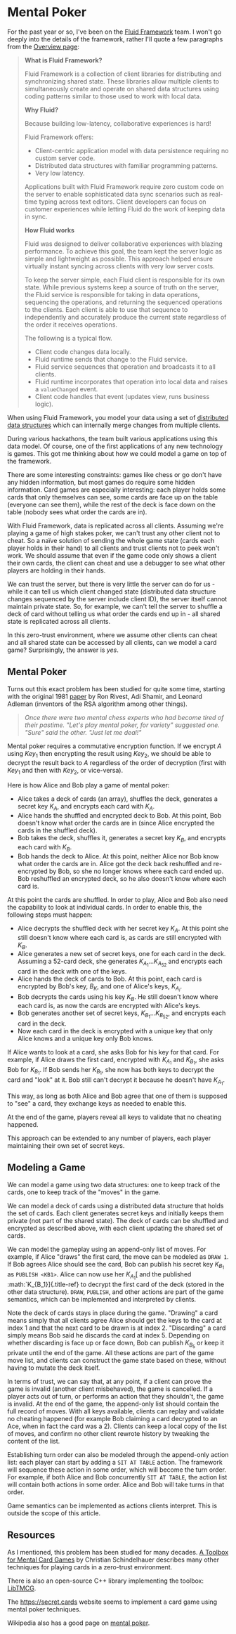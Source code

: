# Mental Poker

For the past year or so, I've been on the [Fluid
Framework](https://fluidframework.com/) team. I won't go deeply into
the details of the framework, rather I'll quote a few paragraphs from
the [Overview page](https://fluidframework.com/docs/):

> **What is Fluid Framework?**
>
> Fluid Framework is a collection of client libraries for distributing
> and synchronizing shared state. These libraries allow multiple clients
> to simultaneously create and operate on shared data structures using
> coding patterns similar to those used to work with local data.
>
> **Why Fluid?**
>
> Because building low-latency, collaborative experiences is hard!
>
> Fluid Framework offers:
>
> * Client-centric application model with data persistence requiring
>   no custom server code.
> * Distributed data structures with familiar programming patterns.
> * Very low latency.
>
> Applications built with Fluid Framework require zero custom code on
> the server to enable sophisticated data sync scenarios such as
> real-time typing across text editors. Client developers can focus on
> customer experiences while letting Fluid do the work of keeping data
> in sync.
>
> **How Fluid works**
>
> Fluid was designed to deliver collaborative experiences with blazing
> performance. To achieve this goal, the team kept the server logic as
> simple and lightweight as possible. This approach helped ensure
> virtually instant syncing across clients with very low server costs.
>
> To keep the server simple, each Fluid client is responsible for its
> own state. While previous systems keep a source of truth on the
> server, the Fluid service is responsible for taking in data
> operations, sequencing the operations, and returning the sequenced
> operations to the clients. Each client is able to use that sequence to
> independently and accurately produce the current state regardless of
> the order it receives operations.
>
> The following is a typical flow.
>
> * Client code changes data locally.
> * Fluid runtime sends that change to the Fluid service.
> * Fluid service sequences that operation and broadcasts it to all
>   clients.
> * Fluid runtime incorporates that operation into local data and
>   raises a `valueChanged` event.
> * Client code handles that event (updates view, runs business
>   logic).

When using Fluid Framework, you model your data using a set of
[distributed data
structures](https://fluidframework.com/docs/build/dds/) which can
internally merge changes from multiple clients.

During various hackathons, the team built various applications using
this data model. Of course, one of the first applications of any new
technology is games. This got me thinking about how we could model a
game on top of the framework.

There are some interesting constraints: games like chess or go don't
have any hidden information, but most games do require some hidden
information. Card games are especially interesting: each player holds
some cards that only themselves can see, some cards are face up on the
table (everyone can see them), while the rest of the deck is face down
on the table (nobody sees what order the cards are in).

With Fluid Framework, data is replicated across all clients. Assuming
we're playing a game of high stakes poker, we can't trust any other
client not to cheat. So a naïve solution of sending the whole game state
(cards each player holds in their hand) to all clients and trust clients
not to peek won't work. We should assume that even if the game code
only shows a client their own cards, the client can cheat and use a
debugger to see what other players are holding in their hands.

We can trust the server, but there is very little the server can do for
us -while it can tell us which client changed state (distributed data
structure changes sequenced by the server include client ID), the server
itself cannot maintain private state. So, for example, we can't tell
the server to shuffle a deck of card without telling us what order the
cards end up in - all shared state is replicated across all clients.

In this zero-trust environment, where we assume other clients can cheat
and all shared state can be accessed by all clients, can we model a card
game? Surprisingly, the answer is *yes*.

## Mental Poker

Turns out this exact problem has been studied for quite some time,
starting with the original 1981
[paper](https://people.csail.mit.edu/rivest/pubs/SRA81.pdf) by Ron
Rivest, Adi Shamir, and Leonard Adleman (inventors of the RSA algorithm
among other things).

> *Once there were two mental chess experts who had become tired of
> their pastime. "Let's play mental poker, for variety" suggested
> one. "Sure" said the other. "Just let me deal!"*

Mental poker requires a commutative encryption function. If we encrypt
$A$ using $Key_1$ then encrypting the result using $Key_2$, we should be
able to decrypt the result back to $A$ regardless of the order of
decryption (first with $Key_1$ and then with $Key_2$, or vice-versa).

Here is how Alice and Bob play a game of mental poker:

* Alice takes a deck of cards (an array), shuffles the deck, generates
  a secret key $K_A$, and encrypts each card with $K_A$.
* Alice hands the shuffled and encrypted deck to Bob. At this point,
  Bob doesn't know what order the cards are in (since Alice encrypted
  the cards in the shuffled deck).
* Bob takes the deck, shuffles it, generates a secret key $K_B$, and
  encrypts each card with $K_B$.
* Bob hands the deck to Alice. At this point, neither Alice nor Bob
  know what order the cards are in. Alice got the deck back reshuffled
  and re-encrypted by Bob, so she no longer knows where each card
  ended up. Bob reshuffled an encrypted deck, so he also doesn't know
  where each card is.

At this point the cards are shuffled. In order to play, Alice and Bob
also need the capability to look at individual cards. In order to enable
this, the following steps must happen:

* Alice decrypts the shuffled deck with her secret key $K_A$. At this
  point she still doesn't know where each card is, as cards are still
  encrypted with $K_B$.
* Alice generates a new set of secret keys, one for each card in the
  deck. Assuming a 52-card deck, she generates
  $K_{A_1} ... K_{A_{52}}$ and encrypts each card in the deck with one
  of the keys.
* Alice hands the deck of cards to Bob. At this point, each card is
  encrypted by Bob's key, $B_K$, and one of Alice's keys, $K_{A_i}$.
* Bob decrypts the cards using his key $K_B$. He still doesn't know
  where each card is, as now the cards are encrypted with Alice's
  keys.
* Bob generates another set of secret keys, $K_{B_1} ... K_{B_{52}}$,
  and encrypts each card in the deck.
* Now each card in the deck is encrypted with a unique key that only
  Alice knows and a unique key only Bob knows.

If Alice wants to look at a card, she asks Bob for his key for that
card. For example, if Alice draws the first card, encrypted with
$K_{A_1}$ and $K_{B_1}$, she asks Bob for $K_{B_1}$. If Bob sends her
$K_{B_1}$, she now has both keys to decrypt the card and "look" at it.
Bob still can't decrypt it because he doesn't have $K_{A_1}$.

This way, as long as both Alice and Bob agree that one of them is
supposed to "see" a card, they exchange keys as needed to enable this.

At the end of the game, players reveal all keys to validate that no
cheating happened.

This approach can be extended to any number of players, each player
maintaining their own set of secret keys.

## Modeling a Game

We can model a game using two data structures: one to keep track of the
cards, one to keep track of the "moves" in the game.

We can model a deck of cards using a distributed data structure that
holds the set of cards. Each client generates secret keys and initially
keeps them private (not part of the shared state). The deck of cards can
be shuffled and encrypted as described above, with each client updating
the shared set of cards.

We can model the gameplay using an append-only list of moves. For
example, if Alice "draws" the first card, the move can be modeled as
`DRAW 1`. If Bob agrees Alice should see the card, Bob can publish his
secret key $K_{B_1}$ as `PUBLISH <KB1>`. Alice can now use her
$K_{A_1}$[ and the published :math:\`K\_{B_1}]{.title-ref} to decrypt
the first card of the deck (stored in the other data structure). `DRAW`,
`PUBLISH`, and other actions are part of the game semantics, which can
be implemented and interpreted by clients.

Note the deck of cards stays in place during the game. "Drawing" a
card means simply that all clients agree Alice should get the keys to
the card at index 1 and that the next card to be drawn is at index 2.
"Discarding" a card simply means Bob said he discards the card at
index 5. Depending on whether discarding is face up or face down, Bob
can publish $K_{B_5}$ or keep it private until the end of the game. All
these actions are part of the game move list, and clients can construct
the game state based on these, without having to mutate the deck itself.

In terms of trust, we can say that, at any point, if a client can prove
the game is invalid (another client misbehaved), the game is cancelled.
If a player acts out of turn, or performs an action that they
shouldn't, the game is invalid. At the end of the game, the append-only
list should contain the full record of moves. With all keys available,
clients can replay and validate no cheating happened (for example Bob
claiming a card decrypted to an Ace, when in fact the card was a 2).
Clients can keep a local copy of the list of moves, and confirm no other
client rewrote history by tweaking the content of the list.

Establishing turn order can also be modeled through the append-only
action list: each player can start by adding a `SIT AT TABLE` action.
The framework will sequence these action in some order, which will
become the turn order. For example, if both Alice and Bob concurrently
`SIT AT TABLE`, the action list will contain both actions in some order.
Alice and Bob will take turns in that order.

Game semantics can be implemented as actions clients interpret. This is
outside the scope of this article.

## Resources

As I mentioned, this problem has been studied for many decades. [A
Toolbox for Mental Card
Games](https://citeseerx.ist.psu.edu/viewdoc/download;jsessionid=589CF11E796235A23376DFE85C69B96E?doi=10.1.1.29.6679&rep=rep1&type=pdf)
by Christian Schindelhauer describes many other techniques for playing
cards in a zero-trust environment.

There is also an open-source C++ library implementing the toolbox:
[LibTMCG](http://www.nongnu.org/libtmcg/).

The <https://secret.cards> website seems to implement a card game using
mental poker techniques.

Wikipedia also has a good page on [mental
poker](https://en.wikipedia.org/wiki/Mental_poker).
